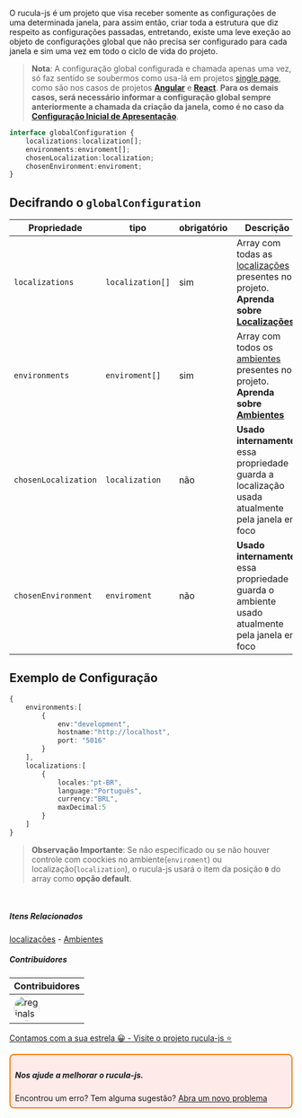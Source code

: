 O rucula-js é um projeto que visa receber somente  as configurações de uma determinada janela, para assim então, criar toda a estrutura que diz respeito as configurações passadas, entretando, existe uma leve exeção ao objeto de configurações global que não precisa ser configurado para cada janela e sim uma vez em todo o ciclo de vida do projeto.

> **Nota**: A configuração global configurada e chamada apenas uma vez, só faz sentido se soubermos como usa-lá em projetos [single page](https://www.devmedia.com.br/ja-ouviu-falar-em-single-page-applications/39009), como são nos casos de projetos [**Angular**](https://angular.io/) e [**React**](https://react.dev/). **Para os demais casos, será necessário informar a configuração global sempre anteriormente a chamada da criação da janela, como é no caso da [Configuração Inicial de Apresentação](configuracao.md)**.

```ts
interface globalConfiguration {
    localizations:localization[];
    environments:enviroment[];
    chosenLocalization:localization;
    chosenEnvironment:enviroment;
}
```
## Decifrando o `globalConfiguration` 

|Propriedade|tipo|obrigatório|Descrição|
|-|-|-|-|
|`localizations`|`localization[]`|sim|Array com todas as [localizações](localizacoes.md) presentes no projeto. **Aprenda sobre [Localizações](localizacoes.md)** |
|`environments`|`enviroment[]`|sim|Array com todos os [ambientes]((ambiente.md)) presentes no projeto. **Aprenda sobre [Ambientes](ambiente.md)**|
|`chosenLocalization`|`localization`|não|**Usado internamente**, essa propriedade guarda a localização usada atualmente pela janela em foco|
|`chosenEnvironment`|`enviroment`|não|**Usado internamente**, essa propriedade guarda o ambiente usado atualmente pela janela em foco|

## Exemplo de Configuração

```ts
{
    environments:[
        {
            env:"development",
            hostname:"http://localhost",
            port: "5016"
        }
    ],
    localizations:[
        {
            locales:"pt-BR",
            language:"Português",
            currency:"BRL",
            maxDecimal:5
        }
    ] 
}   

```

> **Observação Importante**: Se não especificado ou se não houver controle com coockies no ambiente(`enviroment`) ou localização(`localization`), o rucula-js usará o item da posição **`0`** do array como **opção default**.


<br>

##### Itens Relacionados
[localizações](localizacoes.md) - [Ambientes](ambiente.md)


##### Contribuidores

|Contribuidores|
|-|
|<a href="https://github.com/reginaldo-marinho"><img width="45px" height="45px" style="border-radius:30px" alt="reginalso-marinho" title="TheLarkInn" src="https://avatars.githubusercontent.com/u/60780631?v=4"></a>|

<a href="https://github.com/rucula-js/rucula-js">Contamos com a sua estrela 😀 - Visite o projeto rucula-js ⭐</a>


<div style="
    border: 2px solid #ff7906;
    border-radius: 8PX;
    padding: 8px;
    background-color: #ffeaea;
    ">
    <h5>Nos ajude a melhorar o rucula-js.</h5>
    Encontrou um erro? Tem alguma sugestão?  <a href="https://github.com/rucula-js/rucula-js/issues">Abra um novo problema</a><br>    
</div>

